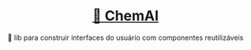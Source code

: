 <h1 align="center">
    <a href="https://pt-br.reactjs.org/">🔗 ChemAI</a>
</h1>
<p align="center">🚀 lib para construir interfaces do usuário com componentes reutilizáveis</p>
